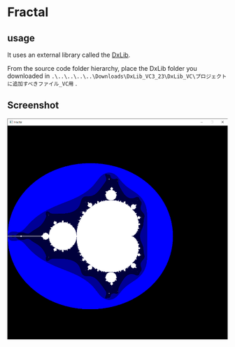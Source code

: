# Fractal
## usage
It uses an external library called the [DxLib](https://dxlib.xsrv.jp/).

From the source code folder hierarchy, place the DxLib folder you downloaded in `.\..\..\..\..\Downloads\DxLib_VC3_23\DxLib_VC\プロジェクトに追加すべきファイル_VC用` .
## Screenshot
![screenshot](https://github.com/guinpen98/Fractal/blob/master/picture/mandelbrot.png?raw=true)
